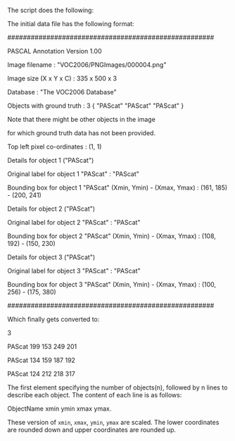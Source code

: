 The script does the following:

The initial data file has the following format:

#####################################################

 PASCAL Annotation Version 1.00

Image filename : "VOC2006/PNGImages/000004.png"

Image size (X x Y x C) : 335 x 500 x 3

Database : "The VOC2006 Database"

Objects with ground truth : 3 { "PAScat" "PAScat" "PAScat" }


 Note that there might be other objects in the image
 
 for which ground truth data has not been provided.

 Top left pixel co-ordinates : (1, 1)


 Details for object 1 ("PAScat")
 
Original label for object 1 "PAScat" : "PAScat"

Bounding box for object 1 "PAScat" (Xmin, Ymin) - (Xmax, Ymax) : (161, 185) - (200, 241)


 Details for object 2 ("PAScat")
 
Original label for object 2 "PAScat" : "PAScat"

Bounding box for object 2 "PAScat" (Xmin, Ymin) - (Xmax, Ymax) : (108, 192) - (150, 230)


 Details for object 3 ("PAScat")
 
Original label for object 3 "PAScat" : "PAScat"

Bounding box for object 3 "PAScat" (Xmin, Ymin) - (Xmax, Ymax) : (100, 256) - (175, 380)

#####################################################

Which finally gets converted to:
  
3

PAScat 199 153 249 201

PAScat 134 159 187 192

PAScat 124 212 218 317


The first element specifying the number of objects(n), followed by n lines to describe each object. The content of each line is as follows:

ObjectName xmin ymin xmax ymax.

These version of `xmin`, `xmax`, `ymin`, `ymax` are scaled. The lower coordinates are rounded down and upper coordinates are rounded up.
